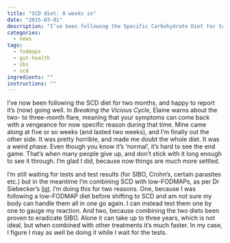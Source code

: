 ```yaml
---
title: "SCD diet: 8 weeks in"
date: "2015-03-01"
description: "I’ve been following the Specific Carbohydrate Diet for two months, and it’s actually starting to go well."
categories: 
  - news
tags: 
  - fodmaps
  - gut-health
  - ibs
  - scd
ingredients: ""
instructions: ""
---
```


I’ve now been following the SCD diet for two months, and happy to report it’s (now) going well. In _Breaking the Vicious Cycle,_ Elaine warns about the two- to three-month flare, meaning that your symptoms can come back with a vengeance for now specific reason during that time. Mine came along at five or so weeks (and lasted two weeks), and I’m finally out the other side. It was pretty horrible, and made me doubt the whole diet. It was a weird phase. Even though you know it’s ‘normal’, it’s hard to see the end game. That’s when many people give up, and don’t stick with it long enough to see it through. I’m glad I did, because now things are much more settled.

I’m still waiting for tests and test results (for SIBO, Crohn’s, certain parasites etc.) but in the meantime I’m combining SCD with low-FODMAPs, as per Dr Siebecker’s [list](http://t.umblr.com/redirect?z=http%3A%2F%2Fwww.siboinfo.com%2Fuploads%2F5%2F4%2F8%2F4%2F5484269%2Fsibo_specific_diet_food_guide_sept_2014.pdf&t=ZmY4NTViNmY5YjlmZWNkYWQ0NzA1NjE5ZDZlMzY2ZjM5YmRiYmE2ZixjdTQ5Z3M2NQ%3D%3D&b=t%3AVOYglxJ9sBHW8BFVroDfxQ&p=http%3A%2F%2Fcookingwithnothing.com%2Fpost%2F112411504046%2Fscd-diet-8-weeks-in&m=1). I’m doing this for two reasons. One, because I was following a low-FODMAP diet before shifting to SCD and am not sure my body can handle them all in one go again. I can instead test them one by one to gauge my reaction. And two, because combining the two diets been proven to eradicate SIBO. Alone it can take up to three years, which is not ideal, but when combined with other treatments it’s much faster. In my case, I figure I may as well be doing it while I wait for the tests.

